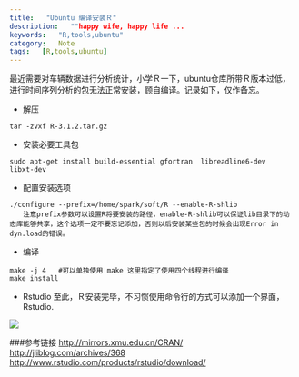 ```yaml
---
title:   "Ubuntu 编译安装Ｒ"
description:   ""happy wife, happy life ...
keywords:   "R,tools,ubuntu"
category:   Note
tags:   [R,tools,ubuntu] 
---
```




最近需要对车辆数据进行分析统计，小学Ｒ一下，ubuntu仓库所带Ｒ版本过低，进行时间序列分析的包无法正常安装，顾自编译。记录如下，仅作备忘。

- 解压
```
tar -zvxf R-3.1.2.tar.gz
```
- 安装必要工具包
```
sudo apt-get install build-essential gfortran  libreadline6-dev   libxt-dev
```
- 配置安装选项
```
./configure --prefix=/home/spark/soft/R --enable-R-shlib
　　注意prefix参数可以设置R将要安装的路径，enable-R-shlib可以保证lib目录下的动态库能够共享，这个选项一定不要忘记添加，否则以后安装某些包的时候会出现Error in dyn.load的错误。
```
- 编译
```
make -j 4   #可以单独使用 make 这里指定了使用四个线程进行编译
make install
```

- Rstudio
至此，Ｒ安装完毕，不习惯使用命令行的方式可以添加一个界面，Rstudio.

![](http://needpp.qiniudn.com/2015/01/11/a1e9cd76-9947-11e4-a385-f23c9156bf7b.png)

###参考链接
http://mirrors.xmu.edu.cn/CRAN/
http://jliblog.com/archives/368
http://www.rstudio.com/products/rstudio/download/
